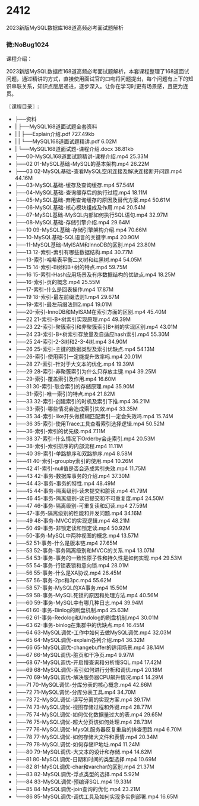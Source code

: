 # 2412
2023新版MySQL数据库168道高频必考面试题解析
### 微:NoBug1024 


课程介绍：

2023新版MySQL数据库168道高频必考面试题解析，本套课程整理了168道面试问题，通过精讲的方式，直接使用面试官的口吻将问题提出，每个问题有上下的知识串联关系，知识点层层递进，逐步深入。让你在学习时更有场景感，且更为连贯。

〖课程目录〗:

- ├──资料  
- |   ├──MySQL168道面试题全套资料  
- |   |   ├──Explain介绍.pdf  727.49kb
- |   |   └──MySQL168道面试题精讲.pdf  6.02M
- |   └──MySQL168道面试题-课程介绍.docx  38.81kb
- ├──00-MySQL168道面试题精讲-课程介绍.mp4  25.33M
- ├──02 01-MySQL基础-MySQL的基本架构.mp4  26.22M
- ├──03 02-MySQL基础-查看MySQL空闲连接及解决连接断开问题.mp4  44.16M
- ├──03-MySQL基础-缓存及查询缓存.mp4  57.54M
- ├──04-MySQL基础-查询缓存后的执行过程.mp4  18.11M
- ├──05-MySQL基础-弃用查询缓存的原因及替代方案.mp4  50.61M
- ├──06-MySQL基础-核心模块组成及作用.mp4  20.54M
- ├──07-MySQL基础-MySQL内部如何执行SQL语句.mp4  32.97M
- ├──08-MySQL基础-存储引擎介绍.mp4  29.64M
- ├──10 09-MySQL基础-存储引擎架构介绍.mp4  70.66M
- ├──10-MySQL基础-SQL语言的关键字.mp4  20.90M
- ├──11-MySQL基础-MyISAM和InnoDB的区别.mp4  23.80M
- ├──13 12-索引-索引有哪些数据结构.mp4  30.77M
- ├──13-索引-哈希表平衡二叉树和红黑树.mp4  54.05M
- ├──15 14-索引-B树和B+树的特点.mp4  59.75M
- ├──16 15-索引-Hash应用场景及有序数据结构的优缺点.mp4  18.25M
- ├──16-索引-页的概念.mp4  25.55M
- ├──17-索引-什么是回表操作.mp4  17.87M
- ├──19 18-索引-最左前缀法则1.mp4  29.67M
- ├──19-索引-最左前缀法则2.mp4  19.01M
- ├──20-索引-InnoDB和MyISAM在索引方面的区别.mp4  45.40M
- ├──22 21-索引-B+树索引实现原理.mp4  49.39M
- ├──23 22-索引-聚簇索引和非聚簇索引B+树的实现区别.mp4  43.01M
- ├──24 23-索引-B+树索引存放量及自适应hash索引.mp4  55.30M
- ├──25 24-索引-2-3树和2-3-4树.mp4  34.90M
- ├──26 25-索引-主键的数据类型及索引优缺点.mp4  54.13M
- ├──26-索引-使用索引一定能提升效率吗.mp4  20.01M
- ├──28 27-索引-针对于大文本的优化.mp4  19.39M
- ├──29 28-索引-非聚簇索引为什么只存放主键.mp4  39.25M
- ├──29-索引-覆盖索引及作用.mp4  16.60M
- ├──31 30-索引-联合索引的存储原理.mp4  35.90M
- ├──31-索引-唯一索引的特点.mp4  21.82M
- ├──33 32-索引-创建索引的时机及索引下推.mp4  36.21M
- ├──33-索引-哪些情况会造成索引失效.mp4  33.35M
- ├──35 34-索引-like开头做模糊匹配索引一定会失效吗.mp4  15.74M
- ├──36 35-索引-使用Trace工具查看索引选择逻辑.mp4  50.52M
- ├──36-索引-索引的优先级.mp4  7.11M
- ├──38 37-索引-什么情况下Orderby会走索引.mp4  20.53M
- ├──38-索引-索引排序的内部流程.mp4  11.11M
- ├──40 39-索引-单路排序和双路排序.mp4  8.58M
- ├──41 40-索引-groupby索引的使用.mp4  10.26M
- ├──42 41-索引-null值是否会造成索引失效.mp4  11.75M
- ├──43 42-事务-数据库事务的介绍.mp4  37.30M
- ├──44 43-事务-事务的特性.mp4  48.49M
- ├──45 44-事务-隔离级别-读未提交和脏读.mp4  41.79M
- ├──46 45-事务-隔离级别-读已提交和不可重复度.mp4  24.50M
- ├──47 46-事务-隔离级别-可重复读和幻读.mp4  27.59M
- ├──47-事务-隔离级别的性能和并发问题.mp4  34.16M
- ├──49 48-事务-MVCC的实现逻辑.mp4  48.21M
- ├──50 49-事务-非锁定读和锁定读.mp4  50.92M
- ├──50-事务-MySQL中两种视图的概念.mp4  13.57M
- ├──52 51-事务-什么是版本链.mp4  27.65M
- ├──53 52-事务-事务隔离级别和MVCC的关系.mp4  13.07M
- ├──54 53-事务-事务的一致性原子性和持久性是如何实现.mp4  29.53M
- ├──55 54-事务-行锁表锁和意向锁.mp4  28.01M
- ├──56 55-事务-什么是XA协议.mp4  26.45M
- ├──57 56-事务-2pc和3pc.mp4  55.62M
- ├──58 57-事务-MySQL的XA事务.mp4  15.50M
- ├──59 58-事务-MySQL死锁的原因和处理方法.mp4  40.56M
- ├──60 59-事务-MySQL中有哪几种日志.mp4  39.94M
- ├──61 60-事务-Binlog的刷盘机制.mp4  25.63M
- ├──62 61-事务-Redolog和Undolog的刷盘机制.mp4  30.01M
- ├──63 62-事务-binlog在集群中的优缺点.mp4  16.45M
- ├──64 63-MySQL调优-工作中如何去做MySQL调优.mp4  32.03M
- ├──65 64-MySQL调优-explain各列介绍.mp4  36.32M
- ├──66 65-MySQL调优-changebuffer的适用场景.mp4  38.14M
- ├──67 66-MySQL调优-脏页和干净页.mp4  9.97M
- ├──68 67-MySQL调优-开启慢查询和分析慢SQL.mp4  17.42M
- ├──69 68-MySQL调优-索引如何进行分析和调优.mp4  20.18M
- ├──70 69-MySQL调优-解决服务器CPU飙升情况.mp4  14.29M
- ├──71 70-MySQL调优-分库分表的核心概念.mp4  42.66M
- ├──72 71-MySQL调优-分库分表工具.mp4  34.70M
- ├──73 72-MySQL调优-读写分离的实现方案.mp4  39.17M
- ├──74 73-MySQL调优-视图存储过程和外键.mp4  28.77M
- ├──75 74-MySQL调优-如何优化数据量过大的表.mp4  29.65M
- ├──76 75-MySQL调优-超大分页该如何处理.mp4  28.73M
- ├──77 76-MySQL调优-MysQL服务器反复重启的排查思路.mp4  6.70M
- ├──78 77-MySQL调优-如何存储大文件和表情.mp4  20.34M
- ├──79 78-MySQL调优-如何存储IP地址.mp4  11.24M
- ├──80 79-MySQL调优-大文本的设计和存储.mp4  14.62M
- ├──81 80-MySQL调优-日期和时间的类型选择.mp4  10.69M
- ├──82 81-MySQL调优-char和varchar的区别.mp4  21.37M
- ├──83 82-MySQL调优-浮点类型的选择.mp4  5.92M
- ├──84 83-MySQL调优-预编译SQL.mp4  19.33M
- ├──85 84-MySQL调优-join查询的优化.mp4  23.21M
- └──86 85-MySQL调优-调优工具及如何实现多实例部署.mp4  16.65M
